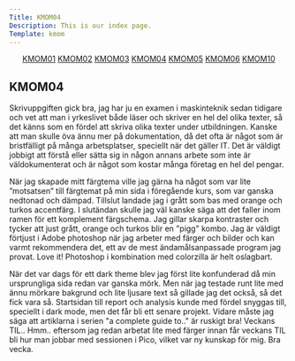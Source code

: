 ```yaml
---
Title: KMOM04
Description: This is our index page.
Template: kmom
---
```


<div class="leftMenue">
<ul>
<a href="%base_url%?report/kmom01">KMOM01</a>
<a href="%base_url%?report/kmom02">KMOM02</a>
<a href="%base_url%?report/kmom03">KMOM03</a>
<a class="active" href="%base_url%?report/kmom04">KMOM04</a>
<a href="%base_url%?report/kmom05">KMOM05</a>
<a href="%base_url%?report/kmom06">KMOM06</a>
<a href="%base_url%?report/kmom10">KMOM10</a>
</ul>
</div>

<div class="rightText">
<h2>KMOM04</h2>
Skrivuppgiften gick bra, jag har ju en examen i maskinteknik sedan tidigare och vet att man i yrkeslivet både läser och skriver en hel del olika texter, så det känns som en fördel att skriva olika texter under utbildningen. Kanske att man skulle öva ännu mer på dokumentation, då det ofta är något som är bristfälligt på många arbetsplatser, speciellt när det gäller IT. Det är väldigt jobbigt att förstå eller sätta sig in någon annans arbete som inte är väldokumenterat och är något som kostar många företag en hel del pengar.

När jag skapade mitt färgtema ville jag gärna ha något som var lite ”motsatsen” till färgtemat på min sida i föregående kurs, som var ganska nedtonad och dämpad. Tillslut landade jag i grått som bas med orange och turkos accentfärg. I slutändan skulle jag väl kanske säga att det faller inom ramen för ett komplement färgschema. Jag gillar skarpa kontraster och tycker att just grått, orange och turkos blir en "pigg" kombo. Jag är väldigt förtjust i Adobe photoshop när jag arbeter med färger och bilder och kan varmt rekommendera det, ett av de mest ändamålsanpassade program jag provat. Love it! Photoshop i kombination med colorzilla är helt oslagbart.

När det var dags för ett dark theme blev jag först lite konfunderad då min ursprungliga sida redan var ganska mörk. Men när jag testade runt lite med ännu mörkare bakgrund och lite ljusare text så gillade jag det också, så det fick vara så. Startsidan till report och analysis kunde med fördel snyggas till, speciellt i dark mode, men det får bli ett senare projekt. Vidare måste jag säga att artiklarna i serien "a complete guide to.." är ruskigt bra!
Veckans TIL.. Hmm.. eftersom jag redan arbetat lite med färger innan får veckans TIL bli hur man jobbar med sessionen i Pico, vilket var ny kunskap för mig. Bra vecka.

</div>
